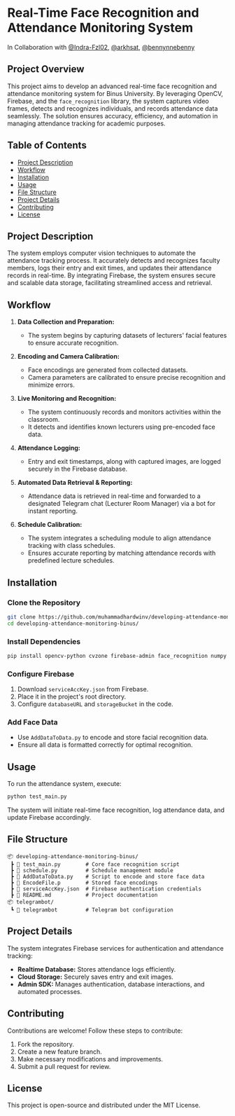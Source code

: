 # Real-Time Face Recognition and Attendance Monitoring System

In Collaboration with [@Indra-Fzl02](https://github.com/Indra-Fzl02), [@arkhsat](https://github.com/arkhsat), [@bennynnebenny](https://github.com/bennynnebenny)

## Project Overview
This project aims to develop an advanced real-time face recognition and attendance monitoring system for Binus University. By leveraging OpenCV, Firebase, and the `face_recognition` library, the system captures video frames, detects and recognizes individuals, and records attendance data seamlessly. The solution ensures accuracy, efficiency, and automation in managing attendance tracking for academic purposes.

## Table of Contents
- [Project Description](#project-description)
- [Workflow](#workflow)
- [Installation](#installation)
- [Usage](#usage)
- [File Structure](#file-structure)
- [Project Details](#project-details)
- [Contributing](#contributing)
- [License](#license)

## Project Description
The system employs computer vision techniques to automate the attendance tracking process. It accurately detects and recognizes faculty members, logs their entry and exit times, and updates their attendance records in real-time. By integrating Firebase, the system ensures secure and scalable data storage, facilitating streamlined access and retrieval.

## Workflow
1. **Data Collection and Preparation:**
   - The system begins by capturing datasets of lecturers' facial features to ensure accurate recognition.

2. **Encoding and Camera Calibration:**
   - Face encodings are generated from collected datasets.
   - Camera parameters are calibrated to ensure precise recognition and minimize errors.

3. **Live Monitoring and Recognition:**
   - The system continuously records and monitors activities within the classroom.
   - It detects and identifies known lecturers using pre-encoded face data.

4. **Attendance Logging:**
   - Entry and exit timestamps, along with captured images, are logged securely in the Firebase database.

5. **Automated Data Retrieval & Reporting:**
   - Attendance data is retrieved in real-time and forwarded to a designated Telegram chat (Lecturer Room Manager) via a bot for instant reporting.

6. **Schedule Calibration:**
   - The system integrates a scheduling module to align attendance tracking with class schedules.
   - Ensures accurate reporting by matching attendance records with predefined lecture schedules.

## Installation
### Clone the Repository
```bash
git clone https://github.com/muhammadhardwinv/developing-attendance-monitoring-binus.git
cd developing-attendance-monitoring-binus/
```

### Install Dependencies
```bash
pip install opencv-python cvzone firebase-admin face_recognition numpy
```

### Configure Firebase
1. Download `serviceAccKey.json` from Firebase.
2. Place it in the project's root directory.
3. Configure `databaseURL` and `storageBucket` in the code.

### Add Face Data
- Use `AddDataToData.py` to encode and store facial recognition data.
- Ensure all data is formatted correctly for optimal recognition.

## Usage
To run the attendance system, execute:
```bash
python test_main.py
```
The system will initiate real-time face recognition, log attendance data, and update Firebase accordingly.

## File Structure
```
📦 developing-attendance-monitoring-binus/
 ┣ 📜 test_main.py        # Core face recognition script
 ┣ 📜 schedule.py         # Schedule management module
 ┣ 📜 AddDataToData.py    # Script to encode and store face data
 ┣ 📜 EncodeFile.p        # Stored face encodings
 ┣ 📜 serviceAccKey.json  # Firebase authentication credentials
 ┣ 📜 README.md           # Project documentation
📦 telegrambot/
 ┗ 📜 telegrambot         # Telegram bot configuration
```

## Project Details
The system integrates Firebase services for authentication and attendance tracking:
- **Realtime Database:** Stores attendance logs efficiently.
- **Cloud Storage:** Securely saves entry and exit images.
- **Admin SDK:** Manages authentication, database interactions, and automated processes.

## Contributing
Contributions are welcome! Follow these steps to contribute:
1. Fork the repository.
2. Create a new feature branch.
3. Make necessary modifications and improvements.
4. Submit a pull request for review.

## License
This project is open-source and distributed under the MIT License.


